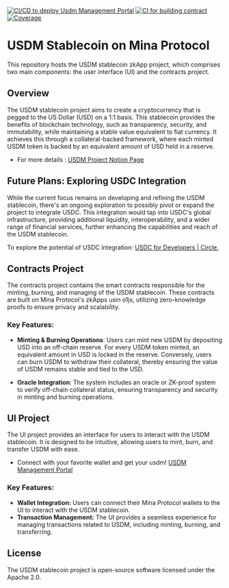 [![CI/CD to deploy Usdm Management Portal](https://github.com/inspector44/usdm/actions/workflows/nextjs.yml/badge.svg?branch=main)](https://github.com/inspector44/usdm/actions/workflows/nextjs.yml)
[![CI for building contract](https://github.com/inspector44/usdm/actions/workflows/main.yml/badge.svg?branch=main)](https://github.com/inspector44/usdm/actions/workflows/main.yml)
[![Coverage](https://img.shields.io/endpoint?url=https://gist.githubusercontent.com/inspector44/2cfa2783ab5d2eb2b178d1cf96fa0a29/raw/9aba0aeeb49b93d3fac212dde3f63e8e1e45e84f/usdm-cobertura-coverage.json)](https://github.com/inspector44/usdm/actions/workflows/main.yml)



# USDM Stablecoin on Mina Protocol

This repository hosts the USDM stablecoin zkApp project, which comprises two main components: the user interface (UI) and the contracts project.

## Overview

The USDM stablecoin project aims to create a cryptocurrency that is pegged to the US Dollar (USD) on a 1:1 basis. This stablecoin provides the benefits of blockchain technology, such as transparency, security, and immutability, while maintaining a stable value equivalent to fiat currency. It achieves this through a collateral-backed framework, where each minted USDM token is backed by an equivalent amount of USD held in a reserve.

 - For more details : [USDM Project Notion Page](https://uneven-asparagus-47e.notion.site/USDM-Stablecoin-6217ce83e3e94f6ab174a1abe3ad7c5c)

## Future Plans: Exploring USDC Integration

While the current focus remains on developing and refining the USDM stablecoin, there's an ongoing exploration to possibly pivot or expand the project to integrate USDC. This integration would tap into USDC's global infrastructure, providing additional liquidity, interoperability, and a wider range of financial services, further enhancing the capabilities and reach of the USDM stablecoin.

To explore the potential of USDC integration: [USDC for Developers | Circle.](https://www.circle.com/en/usdc/developers)

## Contracts Project

The contracts project contains the smart contracts responsible for the minting, burning, and managing of the USDM stablecoin. These contracts are built on Mina Protocol's zkApps usin o1js, utilizing zero-knowledge proofs to ensure privacy and scalability.

### Key Features:

- **Minting & Burning Operations**: Users can mint new USDM by depositing USD into an off-chain reserve. For every USDM token minted, an equivalent amount in USD is locked in the reserve. Conversely, users can burn USDM to withdraw their collateral, thereby ensuring the value of USDM remains stable and tied to the USD.

- **Oracle Integration**: The system includes an oracle or ZK-proof system to verify off-chain collateral status, ensuring transparency and security in minting and burning operations.

## UI Project

The UI project provides an interface for users to interact with the USDM stablecoin. It is designed to be intuitive, allowing users to mint, burn, and transfer USDM with ease.
 - Connect with your favorite wallet and get your usdm! [USDM Management Portal](https://inspector44.github.io/usdm/)

### Key Features:

- **Wallet Integration:** Users can connect their Mina Protocol wallets to the UI to interact with the USDM stablecoin.
- **Transaction Management:** The UI provides a seamless experience for managing transactions related to USDM, including minting, burning, and transferring.

## License

The USDM stablecoin project is open-source software licensed under the Apache 2.0.
